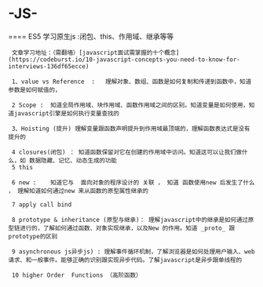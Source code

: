 # -JS-

==== ES5
学习原生js :闭包、this、作用域、继承等等

     文章学习地址：（需翻墙）[javascript面试需掌握的十个概念](https://codeburst.io/10-javascript-concepts-you-need-to-know-for-interviews-136df65ecce)

     1、value vs Reference  :   理解对象、数组、函数是如何复制和传递到函数中，知道参数是如何赋值的，

     2 Scope :  知道全局作用域、块作用域、函数作用域之间的区别。知道变量是如何使用，知道javascript引擎是如何执行变量查找的

     3、Hoisting (提升) 理解变量跟函数声明提升到作用域最顶端的，理解函数表达式是没有提升的

     4 closures(闭包) ： 知道函数保留对它在创建的作用域中访问。知道这可以让我们做什么，如 数据隐藏、记忆、动态生成的功能
     5 this

     6 new :    知道它与  面向对象的程序设计的 关联 ， 知道 函数使用new 后发生了什么 ， 理解知道如何通过new 来从函数的原型属性继承的

     7 apply call bind

     8 prototype & inheritance (原型与继承)： 理解javascript中的继承是如何通过原型链进行的，了解如何通过函数、对象实现继承，以及New 的作用。知道 _proto_ 跟 prototype的区别

     9 asynchronous js异步js) : 理解事件循环机制，了解浏览器是如何处理用户输入、web 请求、和一般事件。能够正确的识别跟实现异步代码。了解javascript是异步跟单线程的

     10 higher Order  Functions （高阶函数）


